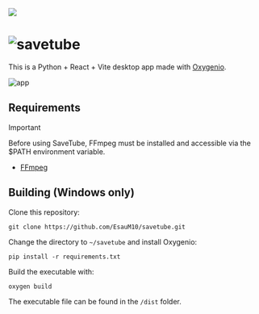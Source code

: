 [![](https://img.shields.io/badge/python-3.10+-blue.svg)](https://www.python.org/downloads/release/python-31013/)

# ![savetube](https://github.com/user-attachments/assets/c83dcf60-8a7c-427d-8e9e-1c144565a1a8)
This is a Python + React + Vite desktop app made with [Oxygenio](https://github.com/EsauM10/oxygenio).

![app](https://github.com/user-attachments/assets/e92d9916-6e5b-4e7c-a1fa-e13a24d2b1a3)

## Requirements
> [!IMPORTANT]  
> Before using SaveTube, FFmpeg must be installed and accessible via the $PATH environment variable.

* [FFmpeg](https://www.ffmpeg.org/download.html)

## Building (Windows only)
Clone this repository:
```
git clone https://github.com/EsauM10/savetube.git
```

Change the directory to `~/savetube` and install Oxygenio:
```
pip install -r requirements.txt
```

Build the executable with:
```
oxygen build
```

The executable file can be found in the `/dist` folder.
